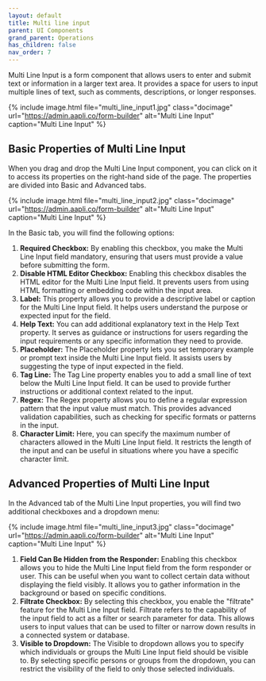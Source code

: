 ```yaml
---
layout: default
title: Multi line input 
parent: UI Components
grand_parent: Operations
has_children: false
nav_order: 7
---
```

Multi Line Input is a form component that allows users to enter and submit text or information in a larger text area. It provides a space for users to input multiple lines of text, such as comments, descriptions, or longer responses.

{% include image.html file="multi_line_input1.jpg" class="docimage" url="https://admin.aapli.co/form-builder" alt="Multi Line Input" caption="Multi Line Input" %}

## Basic Properties of Multi Line Input 

When you drag and drop the Multi Line Input component, you can click on it to access its properties on the right-hand side of the page. The properties are divided into Basic and Advanced tabs.

{% include image.html file="multi_line_input2.jpg" class="docimage" url="https://admin.aapli.co/form-builder" alt="Multi Line Input" caption="Multi Line Input" %}

In the Basic tab, you will find the following options:
1. **Required Checkbox:** By enabling this checkbox, you make the Multi Line Input field mandatory, ensuring that users must provide a value before submitting the form.
2. **Disable HTML Editor Checkbox:** Enabling this checkbox disables the HTML editor for the Multi Line Input field. It prevents users from using HTML formatting or embedding code within the input area.
3. **Label:** This property allows you to provide a descriptive label or caption for the Multi Line Input field. It helps users understand the purpose or expected input for the field.
4. **Help Text:** You can add additional explanatory text in the Help Text property. It serves as guidance or instructions for users regarding the input requirements or any specific information they need to provide.
5. **Placeholder:** The Placeholder property lets you set temporary example or prompt text inside the Multi Line Input field. It assists users by suggesting the type of input expected in the field.
6. **Tag Line:** The Tag Line property enables you to add a small line of text below the Multi Line Input field. It can be used to provide further instructions or additional context related to the input.
7. **Regex:** The Regex property allows you to define a regular expression pattern that the input value must match. This provides advanced validation capabilities, such as checking for specific formats or patterns in the input.
8. **Character Limit:** Here, you can specify the maximum number of characters allowed in the Multi Line Input field. It restricts the length of the input and can be useful in situations where you have a specific character limit.

## Advanced Properties of Multi Line Input 
In the Advanced tab of the Multi Line Input properties, you will find two additional checkboxes and a dropdown menu:

{% include image.html file="multi_line_input3.jpg" class="docimage" url="https://admin.aapli.co/form-builder" alt="Multi Line Input" caption="Multi Line Input" %}

1. **Field Can Be Hidden from the Responder:** Enabling this checkbox allows you to hide the Multi Line Input field from the form responder or user. This can be useful when you want to collect certain data without displaying the field visibly. It allows you to gather information in the background or based on specific conditions.
2. **Filtrate Checkbox:** By selecting this checkbox, you enable the "filtrate" feature for the Multi Line Input field. Filtrate refers to the capability of the input field to act as a filter or search parameter for data. This allows users to input values that can be used to filter or narrow down results in a connected system or database.
3. **Visible to Dropdown:** The Visible to dropdown allows you to specify which individuals or groups the Multi Line Input field should be visible to. By selecting specific persons or groups from the dropdown, you can restrict the visibility of the field to only those selected individuals.

